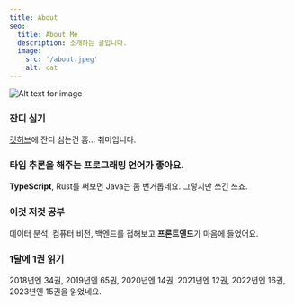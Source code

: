 ```yaml
---
title: About
seo:
  title: About Me
  description: 소개하는 글입니다.
  image:
    src: '/about.jpeg'
    alt: cat
---
```


![Alt text for image](/about-cat.jpeg)

### 잔디 심기

[깃허브](https://github.com/seeyoujeong)에 잔디 심는건 흠... 취미입니다.

### 타입 추론을 해주는 프로그래밍 언어가 좋아요.

**TypeScript**, Rust를 써보면 Java는 좀 번거롭네요. 그렇지만 쓰긴 쓰죠.

### 이것 저것 공부

데이터 분석, 컴퓨터 비전, 백엔드를 접해보고 **프론트엔드**가 마음에 들었어요.

### 1달에 1권 읽기

2018년엔 34권, 2019년엔 65권, 2020년엔 14권, 2021년엔 12권, 2022년엔 16권, 2023년엔 15권을 읽었네요.
